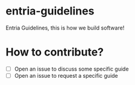 # entria-guidelines
Entria Guidelines, this is how we build software!

# How to contribute?

- [ ] Open an issue to discuss some specific guide
- [ ] Open an issue to request a specific guide
